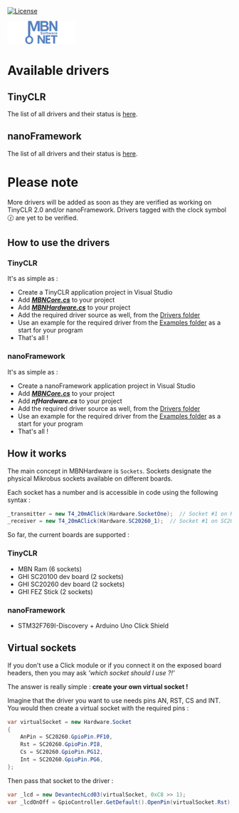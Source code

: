 [![License](https://img.shields.io/badge/License-Apache%202.0-blue.svg)](https://opensource.org/licenses/Apache-2.0) 

![MBN logo](site_logo.png)

# **Available drivers**

## TinyCLR
The list of all drivers and their status is [here](TinyCLRDriversStatus.md).

## nanoFramework
The list of all drivers and their status is [here](nanoFrameworkDriversStatus.md).

# **Please note**

More drivers will be added as soon as they are verified as working on TinyCLR 2.0 and/or nanoFramework. Drivers tagged with the clock symbol :clock130: are yet to be verified.

## **How to use the drivers**
### TinyCLR
It's as simple as :

* Create a TinyCLR application project in Visual Studio
* Add [**_MBNCore.cs_**](MBNCore) to your project
* Add [**_MBNHardware.cs_**](MBNCore/MBNHardware) to your project
* Add the required driver source as well, from the [Drivers folder](Drivers)
* Use an example for the required driver from the [Examples folder](Examples) as a start for your program
* That's all !

### nanoFramework
It's as simple as :

* Create a nanoFramework application project in Visual Studio
* Add [**_MBNCore.cs_**](MBNCore) to your project
* Add **_nfHardware<device>.cs_** to your project
* Add the required driver source as well, from the [Drivers folder](Drivers)
* Use an example for the required driver from the [Examples folder](Examples) as a start for your program
* That's all !

## **How it works**

The main concept in MBNHardware is `Sockets`.
Sockets designate the physical Mikrobus sockets available on different boards.

Each socket has a number and is accessible in code using the following syntax :

```csharp
_transmitter = new T4_20mAClick(Hardware.SocketOne);  // Socket #1 on Ram board
_receiver = new T4_20mAClick(Hardware.SC20260_1);  // Socket #1 on SC20260D board
```

So far, the current boards are supported :

### TinyCLR
* MBN Ram (6 sockets)
* GHI SC20100 dev board (2 sockets)
* GHI SC20260 dev board (2 sockets)
* GHI FEZ Stick (2 sockets)

### nanoFramework
* STM32F769I-Discovery + Arduino Uno Click Shield

## **Virtual sockets**

If you don't use a Click module or if you connect it on the exposed board headers, then you may ask _'which socket should I use ?!'_

The answer is really simple : **create your own virtual socket !**

Imagine that the driver you want to use needs pins AN, RST, CS and INT. You would then create a virtual socket with the required pins :

```csharp
var virtualSocket = new Hardware.Socket
{
    AnPin = SC20260.GpioPin.PF10,
    Rst = SC20260.GpioPin.PI8,
    Cs = SC20260.GpioPin.PG12,
    Int = SC20260.GpioPin.PG6,
};
```

Then pass that socket to the driver :

```csharp
var _lcd = new DevantechLcd03(virtualSocket, 0xC8 >> 1);
var _lcdOnOff = GpioController.GetDefault().OpenPin(virtualSocket.Rst);
```
